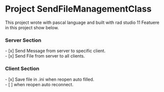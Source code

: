 # Project SendFileManagementClass

This project wrote with pascal language and built with rad studio 11
Featuere in this project show below.
<h3>Server Section</h3>
- [x] Send Message from server to specific client. <br />
- [x] Send File from server to all clients. 

<h3>Client Section</h3>
- [x] Save file in .ini when reopen auto filled. <br />
- [ ] when reopen auto reconnect. 
